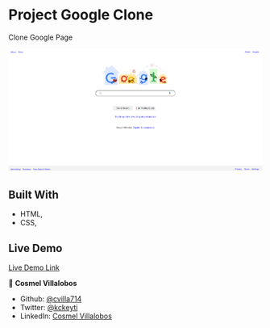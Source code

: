 # Project Google Clone

Clone Google Page

![screenshot](./images/screenshot.png)

## Built With

- HTML,
- CSS,

## Live Demo

[Live Demo Link](https://cvilla714.github.io/google-homepage/)

👤 **Cosmel Villalobos**

- Github: [@cvilla714](https://github.com/cvilla714)
- Twitter: [@kckeyti](https://twitter.com/kckeyti)
- LinkedIn: [Cosmel Villalobos](https://www.linkedin.com/in/cosvilla/)
